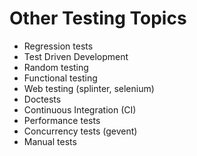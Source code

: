 # Other Testing Topics

* Regression tests
* Test Driven Development
* Random testing
* Functional testing
* Web testing (splinter, selenium)
* Doctests
* Continuous Integration (CI)
* Performance tests
* Concurrency tests (gevent)
* Manual tests

